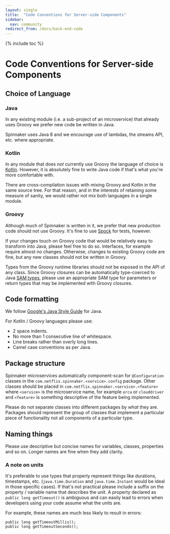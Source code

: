 ```yaml
---
layout: single
title:  "Code Conventions for Server-side Components"
sidebar:
  nav: community
redirect_from: /docs/back-end-code
---
```


{% include toc %}

# Code Conventions for Server-side Components

## Choice of Language

### Java

In any existing module (i.e. a sub-project of an microservice) that already uses Groovy we prefer new code be written in Java.

Spinnaker uses Java 8 and we encourage use of lambdas, the streams API, etc. where appropriate.

### Kotlin

In any module that does _not_ currently use Groovy the language of choice is [Kotlin](https://kotlinlang.org/).
However, it is absolutely fine to write Java code if that's what you're more comfortable with.

There are cross-compilation issues with mixing Groovy and Kotlin in the same source tree.
For that reason, and in the interests of retaining some measure of sanity, we would rather not mix both languages in a single module.

### Groovy

Although much of Spinnaker is written in it, we prefer that new production code should not use Groovy.
It's fine to use [Spock](http://spockframework.org/) for tests, however.

If your changes touch on Groovy code that would be relatively easy to transform into Java, please feel free to do so.
Interfaces, for example require almost no changes.
Otherwise, changes to existing Groovy code are fine, but any new classes should not be written in Groovy.

Types from the Groovy runtime libraries should not be exposed in the API of any class.
Since Groovy closures can be automatically type-coerced to Java [SAM types](https://dzone.com/articles/java-8-functional-interfaces-sam), please use an appropriate SAM type for parameters or return types that may be implemented with Groovy closures.

## Code formatting

We follow [Google's Java Style Guide](https://google.github.io/styleguide/javaguide.html) for Java.

For Kotlin / Groovy languages please use:

* 2 space indents.
* No more than 1 consecutive line of whitespace.
* Line breaks rather than overly long lines.
* Camel case conventions as per Java.

## Package structure

Spinnaker microservices automatically component-scan for `@Configuration` classes in the `com.netflix.spinnaker.<service>.config` package.
Other classes should be placed in `com.netflix.spinnaker.<service>.<feature>` where `<service>` is the microservice name, for example `orca` or `clouddriver` and `<feature>` is something descriptive of the feature being implemented.

Please do not separate classes into different packages by _what_ they are.
Packages should represent the group of classes that implement a particular piece of functionality not all components of a particular type.

## Naming things

Please use descriptive but concise names for variables, classes, properties and so on.
Longer names are fine when they add clarity.

### A note on units

It's preferable to use types that properly represent things like durations, timestamps, etc. (`java.time.Duration` and `java.time.Instant` would be ideal in those specific cases).
If that's not practical please include a suffix on the property / variable name that describes the unit.
A property declared as `public long getTimeout()` is ambiguous and can easily lead to errors when developers using your code assume what the units are.

For example, these names are much less likely to result in errors:
```
public long getTimeoutMillis();
public long getTimeoutSeconds();
```
